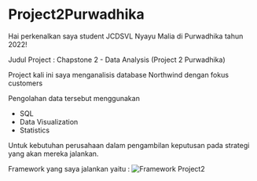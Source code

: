 # Project2Purwadhika
Hai perkenalkan saya student JCDSVL Nyayu Malia di Purwadhika tahun 2022!

Judul Project : Chapstone 2 - Data Analysis (Project 2 Purwadhika)

Project kali ini saya menganalisis database Northwind dengan fokus customers 

Pengolahan data tersebut menggunakan 
- SQL
- Data Visualization
- Statistics 

Untuk kebutuhan perusahaan dalam pengambilan keputusan pada strategi yang akan mereka jalankan.

Framework yang saya jalankan yaitu :
![Framework Project2](https://user-images.githubusercontent.com/100057330/161379857-d389cf99-b726-4af1-85bf-16a9eef59cab.jpg)
